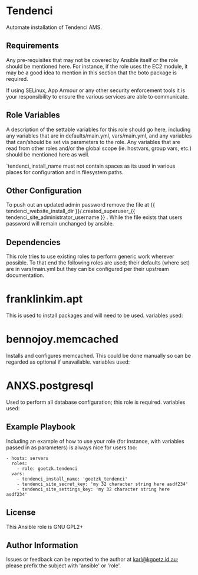 Tendenci
=========

Automate installation of Tendenci AMS.

Requirements
------------

Any pre-requisites that may not be covered by Ansible itself or the role should be mentioned here. For instance, if the role uses the EC2 module, it may be a good idea to mention in this section that the boto package is required.

If using SELinux, App Armour or any other security enforcement tools it is your responsibility to ensure the various services are able to communicate.


Role Variables
--------------

A description of the settable variables for this role should go here, including any variables that are in defaults/main.yml, vars/main.yml, and any variables that can/should be set via parameters to the role. Any variables that are read from other roles and/or the global scope (ie. hostvars, group vars, etc.) should be mentioned here as well.

`tendenci_install_name must not contain spaces as its used in various places for configuration and in filesystem paths.


Other Configuration
-------------------
To push out an updated admin password remove the file at {{ tendenci_website_install_dir }}/.created_superuser_{{ tendenci_site_administrator_username }} . While the file exists that users password will remain unchanged by ansible.

Dependencies
------------

This role tries to use existing roles to perform generic work wherever
possible. To that end the following roles are used; their defaults (where set)
are in vars/main.yml but they can be configured per their upstream
documentation.

franklinkim.apt
===============
This is used to install packages and will need to be used.
variables used:

bennojoy.memcached
===================
Installs and configures memcached. This could be done manually so can be regarded as optional if unavailable.
variables used:

ANXS.postgresql
===============
Used to perform all database configuration; this role is required.
variables used:

Example Playbook
----------------

Including an example of how to use your role (for instance, with variables passed in as parameters) is always nice for users too:

    - hosts: servers
      roles:
        - role: goetzk.tendenci
      vars:
        - tendenci_install_name: 'goetzk_tendenci'
        - tendenci_site_secret_key: 'my 32 character string here asdf234'
        - tendenci_site_settings_key: 'my 32 character string here asdf234'

License
-------

This Ansible role is GNU GPL2+

Author Information
------------------

Issues or feedback can be reported to the author at karl@kgoetz.id.au; please
prefix the subject with 'ansible' or 'role'.

